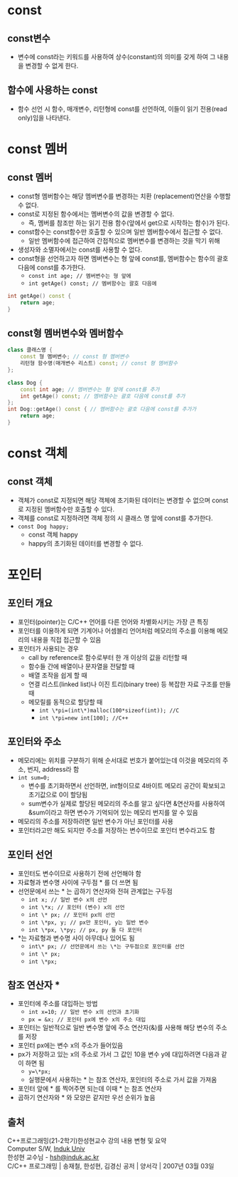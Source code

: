 # const

## const변수

- 변수에 const라는 키워드를 사용하여 상수(constant)의 의미를 갖게 하여 그 내용을 변경할 수 없게 한다.

## 함수에 사용하는 const

- 함수 선언 시 함수, 매개변수, 리턴형에 const를 선언하여, 이들이 읽기 전용(read only)임을 나타낸다.

# const 멤버

## const 멤버

- const형 멤버함수는 해당 멤버변수를 변경하는 치환 (replacement)연산을 수행할 수 없다.
- const로 지정된 함수에서는 멤버변수의 값을 변경할 수 없다.
  - 즉, 멤버를 참조만 하는 읽기 전용 함수(앞에서 get으로 시작하는 함수)가 된다.
- const함수는 const함수만 호출할 수 있으며 일반 멤버함수에서 접근할 수 없다.
  - 일반 멤버함수에 접근하여 간접적으로 멤버변수를 변경하는 것을 막기 위해
- 생성자와 소멸자에서는 const를 사용할 수 없다.
- const형을 선언하고자 하면 멤버변수는 형 앞에 const를, 멤버함수는 함수의 괄호 다음에 const를 추가한다.
  - ``` const int age; // 멤버변수는 형 앞에 ```  
  - ``` int getAge() const; // 멤버함수는 괄호 다음에 ```  

```cpp
int getAge() const {
    return age;
}
```

## const형 멤버변수와 멤버함수

```cpp
class 클래스명 {
    const 형 멤버변수; // const 형 멤버변수
    리턴형 함수명(매개변수 리스트) const; // const 형 멤버함수
};
```

```cpp
class Dog {
    const int age; // 멤버변수는 형 앞에 const를 추가
    int getAge() const; // 멤버함수는 괄호 다음에 const를 추가
};
int Dog::getAge() const { // 멤버함수는 괄호 다음에 const를 추가가
    return age;
}
```

# const 객체

## const 객체

- 객체가 const로 지정되면 해당 객체에 초기화된 데이터는 변경할 수 없으며 const로 지정된 멤버함수만 호출할 수 있다.
- 객체를 const로 지정하려면 객체 정의 시 클래스 명 앞에 const를 추가한다.
- ``` const Dog happy; ```  
  - const 객체 happy
  - happy의 초기화된 데이터를 변경할 수 없다.

# 포인터

## 포인터 개요

- 포인터(pointer)는 C/C++ 언어를 다른 언어와 차별화시키는 가장 큰 특징
- 포인터를 이용하게 되면 기계어나 어셈블리 언어처럼 메모리의 주소를 이용해 메모리의 내용을 직접 접근할 수 있음
- 포인터가 사용되는 경우
  - call by reference로 함수로부터 한 개 이상의 값을 리턴할 때
  - 함수들 간에 배열이나 문자열을 전달할 때
  - 배열 조작을 쉽게 할 때
  - 연결 리스트(linked list)나 이진 트리(binary tree) 등 복잡한 자료 구조를 만들 때
  - 메모릴를 동적으로 할당할 때
    - ``` int \*pi=(int\*)malloc(100*sizeof(int)); //C ```  
    - ``` int \*pi=new int[100]; //C++ ```  

## 포인터와 주소

- 메모리에는 위치를 구분하기 위해 순서대로 번호가 붙어있는데 이것을 메모리의 주소, 번지, address라 함
- ``` int sum=0; ```
  - 변수를 초기화하면서 선언하면, int형이므로 4바이트 메모리 공간이 확보되고 초기값으로 0이 할당됨
  - sum변수가 실제로 할당된 메모리의 주소를 알고 싶다면 &연산자를 사용하여 &sum이라고 하면 변수가 기억되어 있는 메모리 번지를 알 수 있음
- 메모리의 주소를 저장하려면 일반 변수가 아닌 포인터를 사용
- 포인터라고만 해도 되지만 주소를 저장하는 변수이므로 포인터 변수라고도 함

## 포인터 선언

- 포인터도 변수이므로 사용하기 전에 선언해야 함
- 자료형과 변수명 사이에 구두점 \* 를 더 쓰면 됨
- 선언문에서 쓰는 \* 는 곱하기 연산자와 전혀 관계없는 구두점
  - ``` int x; // 일반 변수 x의 선언 ```  
  - ``` int \*x; // 포인터 (변수) x의 선언 ```  
  - ``` int \* px; // 포인터 px의 선언 ```  
  - ``` int \*px, y; // px만 포인터, y는 일반 변수 ```  
  - ``` int \*px, \*py; // px, py 둘 다 포인터 ```  
- *는 자료형과 변수명 사이 아무데나 있어도 됨
  - ``` int\* px; // 선언문에서 쓰는 \*는 구두점으로 포인터를 선언 ```  
  - ``` int \* px; ```  
  - ``` int \*px; ```  

## 참조 연산자 *

- 포인터에 주소를 대입하는 방법
  - ``` int x=10; // 일반 변수 x의 선언과 초기화 ```  
  - ``` px = &x; // 포인터 px에 변수 x의 주소 대입 ```  
- 포인터는 일반적으로 일반 변수명 앞에 주소 연산자(&)를 사용해 해당 변수의 주소를 저장
- 포인터 px에는 변수 x의 주소가 들어있음
- px가 저장하고 있는 x의 주소로 가서 그 값인 10을 변수 y에 대입하려면 다음과 같이 하면 됨
  - ``` y=\*px; ```  
  - 실행문에서 사용하는 \* 는 참조 연산자, 포인터의 주소로 가서 값을 가져옴
- 포인터 앞에 \* 를 찍어주면 되는데 이때 \* 는 참조 연산자
- 곱하기 연산자와 \* 와 모양은 같지만 우선 순위가 높음

## 출처

C++프로그래밍(21-2학기)한성현교수 강의 내용 변형 및 요약  
Computer S/W, [Induk Univ][googlelink]  
한성현 교수님 -  hsh@induk.ac.kr  
C/C++ 프로그래밍 | 송재철, 한성현, 김경신 공저 | 양서각 | 2007년 03월 03일

[id]: URL "Optional Title here"
[googlelink]: https://www.induk.ac.kr "Go google"
